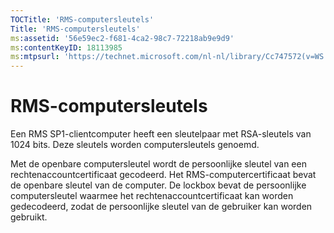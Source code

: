 ```yaml
---
TOCTitle: 'RMS-computersleutels'
Title: 'RMS-computersleutels'
ms:assetid: '56e59ec2-f681-4ca2-98c7-72218ab9e9d9'
ms:contentKeyID: 18113985
ms:mtpsurl: 'https://technet.microsoft.com/nl-nl/library/Cc747572(v=WS.10)'
---
```


RMS-computersleutels
====================

Een RMS SP1-clientcomputer heeft een sleutelpaar met RSA-sleutels van 1024 bits. Deze sleutels worden computersleutels genoemd.

Met de openbare computersleutel wordt de persoonlijke sleutel van een rechtenaccountcertificaat gecodeerd. Het RMS-computercertificaat bevat de openbare sleutel van de computer. De lockbox bevat de persoonlijke computersleutel waarmee het rechtenaccountcertificaat kan worden gedecodeerd, zodat de persoonlijke sleutel van de gebruiker kan worden gebruikt.
